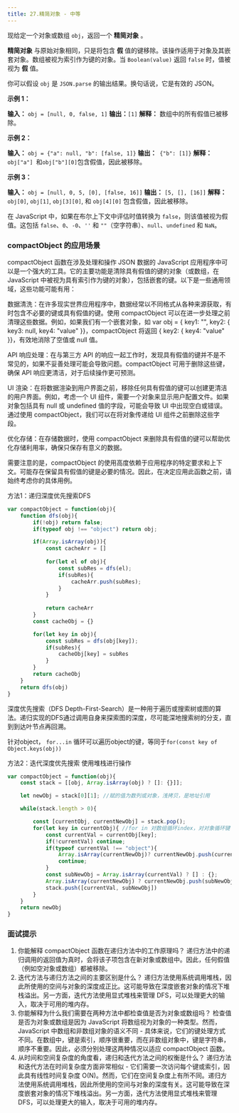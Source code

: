 ```yaml
---
title: 27.精简对象 - 中等
---
```

现给定一个对象或数组 `obj`，返回一个 **精简对象** 。

**精简对象** 与原始对象相同，只是将包含 **假** 值的键移除。该操作适用于对象及其嵌套对象。数组被视为索引作为键的对象。当 `Boolean(value)` 返回 `false` 时，值被视为 **假** 值。

你可以假设 `obj` 是 `JSON.parse` 的输出结果。换句话说，它是有效的 JSON。

**示例 1：**

**输入：** `obj = [null, 0, false, 1]`
**输出：**`[1]`
**解释：** 数组中的所有假值已被移除。

**示例 2：**

**输入：** `obj = {"a": null, "b": [false, 1]}`
**输出：**` {"b": [1]}`
**解释：** `obj["a"] `和` obj["b"][0] `包含假值，因此被移除。

**示例 3：**

**输入：** `obj = [null, 0, 5, [0], [false, 16]]`
**输出：** `[5, [], [16]]`
**解释：** `obj[0]`, `obj[1]`, `obj[3][0]`, 和 `obj[4][0]` 包含假值，因此被移除。


在 JavaScript 中，如果在布尔上下文中评估时值转换为 `false`，则该值被视为假值。这包括 `false`、`0`、`-0`、`''` 和 `""`（空字符串）、`null`、`undefined` 和 `NaN`。


### compactObject 的应用场景
compactObject 函数在涉及处理和操作 JSON 数据的 JavaScript 应用程序中可以是一个强大的工具。它的主要功能是清除具有假值的键的对象（或数组，在 JavaScript 中被视为具有索引作为键的对象），包括嵌套的键。以下是一些通用领域，这些功能可能有用：

数据清洗：在许多现实世界应用程序中，数据经常以不同格式从各种来源获取，有时包含不必要的键或具有假值的键。使用 compactObject 可以在进一步处理之前清理这些数据。例如，如果我们有一个嵌套对象，如 var obj = { key1: "", key2: { key3: null, key4: "value" }}，compactObject 将返回 { key2: { key4: "value" }}，有效地消除了空值或 null 值。

API 响应处理：在与第三方 API 的响应一起工作时，发现具有假值的键并不是不常见的，如果不妥善处理可能会导致问题。compactObject 可用于删除这些键，确保 API 响应更清洁，对于后续操作更可预测。

UI 渲染：在将数据渲染到用户界面之前，移除任何具有假值的键可以创建更清洁的用户界面。例如，考虑一个 UI 组件，需要一个对象来显示用户配置文件。如果对象包括具有 null 或 undefined 值的字段，可能会导致 UI 中出现空白或错误。通过使用 compactObject，我们可以在将对象传递给 UI 组件之前删除这些字段。

优化存储：在存储数据时，使用 compactObject 来删除具有假值的键可以帮助优化存储利用率，确保只保存有意义的数据。

需要注意的是，compactObject 的使用高度依赖于应用程序的特定要求和上下文。可能存在保留具有假值的键是必要的情况。因此，在决定应用此函数之前，请始终考虑你的具体用例。


方法1：递归深度优先搜索DFS

```js
var compactObject = function(obj){
	function dfs(obj){
		if(!obj) return false;
		if(typeof obj !== "object") return obj;

		if(Array.isArray(obj)){
			const cacheArr = []
			
			for(let el of obj){
				const subRes = dfs(el);
				if(subRes){
					cacheArr.push(subRes);
				}
			}
			
			return cacheArr
		}
		const cacheObj = {}

		for(let key in obj){
			const subRes = dfs(obj[key]);
			if(subRes){
				cacheObj[key] = subRes
			}
		}
		return cacheObj
	}
	return dfs(obj)
}
```

深度优先搜索（DFS Depth-First-Search）是一种用于遍历或搜索树或图的算法。递归实现的DFS通过调用自身来探索图的深度，尽可能深地搜索树的分支，直到到达叶节点再回溯。

针对object， `for...in` 循环可以遍历object的键，等同于`for(const key of Object.keys(obj))`


方法2：迭代深度优先搜索
使用堆栈进行操作

```js
var compactObject = function(obj){
	const stack = [[obj, Array.isArray(obj) ? []: {}]];

	let newObj = stack[0][1]; //赋的值为数列或对象，浅拷贝，是地址引用

	while(stack.length > 0){

		const [currentObj, currentNewObj] = stack.pop();
		for(let key in currentObj){ //for in 对数组循环index，对对象循环键
			const currentVal = currentObj[key];
			if(!currentVal) continue;
			if(typeof currentVal !== "object"){
				Array.isArray(currentNewObj)? currentNewObj.push(currentVal) : currentNewObj[key] = currentVal;
				continue;
			}
			const subNewObj = Array.isArray(currentVal) ? [] : {};
			Array.isArray(currentNewObj) ? currentNewObj.push(subNewObj) : currentNewObj[key] = subNewObj;
			stack.push([currentVal, subNewObj])
		}
	}
	return newObj
}
```


### 面试提示

1. 你能解释 compactObject 函数在递归方法中的工作原理吗？
递归方法中的递归调用的返回值为真时，会将该子项包含在新对象或数组中。因此，任何假值（例如空对象或数组）都被移除。
2. 迭代方法与递归方法之间的主要区别是什么？
递归方法使用系统调用堆栈，因此所使用的空间与对象的深度成正比。这可能导致在深度嵌套对象的情况下堆栈溢出。另一方面，迭代方法使用显式堆栈来管理 DFS，可以处理更大的输入，取决于可用的堆内存。
3. 你能解释为什么我们需要在两种方法中都检查值是否为对象或数组吗？
检查值是否为对象或数组是因为 JavaScript 将数组视为对象的一种类型。然而，JavaScript 中数组和非数组对象的语义不同 - 具体来说，它们的键处理方式不同。在数组中，键是索引，顺序很重要，而在非数组对象中，键是字符串，顺序不重要。因此，必须分别处理这两种情况以适应 compactObject 函数。
4. 从时间和空间复杂度的角度看，递归和迭代方法之间的权衡是什么？
递归方法和迭代方法在时间复杂度方面非常相似 - 它们需要一次访问每个键或索引，因此具有线性时间复杂度 O(N)。然而，它们在空间复杂度上有所不同。递归方法使用系统调用堆栈，因此所使用的空间与对象的深度有关。这可能导致在深度嵌套对象的情况下堆栈溢出。另一方面，迭代方法使用显式堆栈来管理 DFS，可以处理更大的输入，取决于可用的堆内存。
